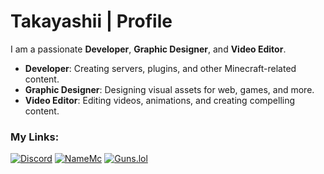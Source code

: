 # Takayashii | Profile

I am a passionate **Developer**, **Graphic Designer**, and **Video Editor**.

- **Developer**: Creating servers, plugins, and other Minecraft-related content.
- **Graphic Designer**: Designing visual assets for web, games, and more.
- **Video Editor**: Editing videos, animations, and creating compelling content.

### My Links:
[![Discord](https://img.shields.io/badge/Discord-Takayashii-7289DA?logo=discord&logoColor=white)](https://discord.com/users/Takayashii) [![NameMc](https://img.shields.io/badge/NameMc-Takayashii-4E73DF?logo=github&logoColor=white)](https://namemc.com/profile/Takayashii) [![Guns.lol](https://img.shields.io/badge/Guns.lol-Takayashii-00B5E2?logo=guns-lol&logoColor=white)](https://guns.lol/profile/Takayashii)

<!--
**Takayashii/Takayashii** is a ✨ _special_ ✨ repository because its `README.md` (this file) appears on your GitHub profile.

Here are some ideas to get you started:

- 🔭 I’m currently working on ...
- 🌱 I’m currently learning ...
- 👯 I’m looking to collaborate on ...
- 🤔 I’m looking for help with ...
- 💬 Ask me about ...
- 📫 How to reach me: ...
- 😄 Pronouns: ...
- ⚡ Fun fact: ...
-->
